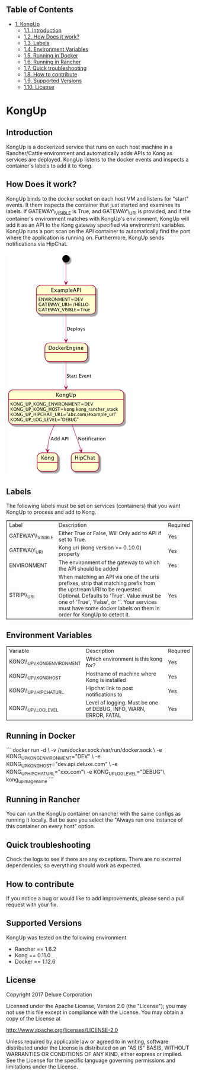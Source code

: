 <div id="table-of-contents">
<h2>Table of Contents</h2>
<div id="text-table-of-contents">
<ul>
<li><a href="#sec-1">1. KongUp</a>
<ul>
<li><a href="#sec-1-1">1.1. Introduction</a></li>
<li><a href="#sec-1-2">1.2. How Does it work?</a></li>
<li><a href="#sec-1-3">1.3. Labels</a></li>
<li><a href="#sec-1-4">1.4. Environment Variables</a></li>
<li><a href="#sec-1-5">1.5. Running in Docker</a></li>
<li><a href="#sec-1-6">1.6. Running in Rancher</a></li>
<li><a href="#sec-1-7">1.7. Quick troubleshooting</a></li>
<li><a href="#sec-1-8">1.8. How to contribute</a></li>
<li><a href="#sec-1-9">1.9. Supported Versions</a></li>
<li><a href="#sec-1-10">1.10. License</a></li>
</ul>
</li>
</ul>
</div>
</div>

# KongUp<a id="sec-1" name="sec-1"></a>

## Introduction<a id="sec-1-1" name="sec-1-1"></a>

KongUp is a dockerized service that runs on each host machine in a
Rancher/Cattle environment and automatically adds APIs to Kong as
services are deployed. KongUp listens to the docker events and
inspects a container's labels to add it to Kong.

## How Does it work?<a id="sec-1-2" name="sec-1-2"></a>

KongUp binds to the docker socket on each host VM and listens for
"start" events. It them inspects the container that just started and
examines its labels. If GATEWAY\\<sub>VISIBLE</sub> is True, and GATEWAY\\<sub>URI</sub> is
provided, and if the container's environment matches with KongUp's
environment, KongUp will add it as an API to the Kong gateway
specified via environment variables. KongUp runs a port scan on the
API container to automatically find the port where the application is
running on.  Furthermore, KongUp sends notifications via HipChat.

![img](docs/overview.png)

## Labels<a id="sec-1-3" name="sec-1-3"></a>

The following labels must be set on services (containers) that you
want KongUp to process and add to Kong.

<table border="2" cellspacing="0" cellpadding="6" rules="groups" frame="hsides">


<colgroup>
<col  class="left" />

<col  class="left" />

<col  class="left" />
</colgroup>
<tbody>
<tr>
<td class="left">Label</td>
<td class="left">Description</td>
<td class="left">Required</td>
</tr>


<tr>
<td class="left">GATEWAY\\<sub>VISIBLE</sub></td>
<td class="left">Either True or False, Will Only add to API if set to True.</td>
<td class="left">Yes</td>
</tr>


<tr>
<td class="left">GATEWA\Y<sub>URI</sub></td>
<td class="left">Kong uri (kong version >= 0.10.0) property</td>
<td class="left">Yes</td>
</tr>


<tr>
<td class="left">ENVIRONMENT</td>
<td class="left">The environment of the gateway to which the API should be added</td>
<td class="left">Yes</td>
</tr>


<tr>
<td class="left">STRIP\\<sub>URI</sub></td>
<td class="left">When matching an API via one of the uris prefixes, strip that matching prefix from the upstream URI to be requested. Optional. Defaults to 'True'. Value must be one of 'True', 'False', or ''. Your services must have some docker labels on them in order for KongUp to detect it.</td>
<td class="left">Yes</td>
</tr>
</tbody>
</table>

## Environment Variables<a id="sec-1-4" name="sec-1-4"></a>

<table border="2" cellspacing="0" cellpadding="6" rules="groups" frame="hsides">


<colgroup>
<col  class="left" />

<col  class="left" />

<col  class="left" />
</colgroup>
<tbody>
<tr>
<td class="left">Variable</td>
<td class="left">Description</td>
<td class="left">Required</td>
</tr>


<tr>
<td class="left">KONG\\<sub>UP\\</sub><sub>KONG</sub><sub>ENVIRONMENT</sub></td>
<td class="left">Which environment is this kong for?</td>
<td class="left">Yes</td>
</tr>


<tr>
<td class="left">KONG\\<sub>UP\\</sub><sub>KONG</sub><sub>HOST</sub></td>
<td class="left">Hostname of machine where Kong is installed</td>
<td class="left">Yes</td>
</tr>


<tr>
<td class="left">KONG\\<sub>UP\\</sub><sub>HIPCHAT</sub><sub>URL</sub></td>
<td class="left">Hipchat link to post notifications to</td>
<td class="left">Yes</td>
</tr>


<tr>
<td class="left">KONG\\<sub>UP\\</sub><sub>LOG</sub><sub>LEVEL</sub></td>
<td class="left">Level of logging. Must be one of DEBUG, INFO, WARN, ERROR, FATAL</td>
<td class="left">Yes</td>
</tr>
</tbody>
</table>

## Running in Docker<a id="sec-1-5" name="sec-1-5"></a>

\`\`\` docker run -d \\ -v /run/docker.sock:/var/run/docker.sock \\ -e
KONG<sub>UP</sub><sub>KONG</sub><sub>ENVIRONMENT</sub>="DEV" \\ -e
KONG<sub>UP</sub><sub>KONG</sub><sub>HOST</sub>="dev.api.deluxe.com" \\ -e
KONG<sub>UP</sub><sub>HIPCHAT</sub><sub>URL</sub>="xxx.com"\\ -e KONG<sub>UP</sub><sub>LOG</sub><sub>LEVEL</sub>="DEBUG"\\
kong<sub>up</sub><sub>image</sub><sub>name</sub> \`\`\`

## Running in Rancher<a id="sec-1-6" name="sec-1-6"></a>

You can run the KongUp container on rancher with the same configs as
running it locally. But be sure you select the "Always run one
instance of this container on every host" option.

## Quick troubleshooting<a id="sec-1-7" name="sec-1-7"></a>

Check the logs to see if there are any exceptions. There are no
external dependencies, so everything should work as expected.

## How to contribute<a id="sec-1-8" name="sec-1-8"></a>

If you notice a bug or would like to add improvements, please send a
pull request with your fix.

## Supported Versions<a id="sec-1-9" name="sec-1-9"></a>

KongUp was tested on the following environment

-   Rancher == 1.6.2
-   Kong == 0.11.0
-   Docker == 1.12.6

## License<a id="sec-1-10" name="sec-1-10"></a>

Copyright 2017 Deluxe Corporation

Licensed under the Apache License, Version 2.0 (the "License"); you
may not use this file except in compliance with the License.  You may
obtain a copy of the License at

<http://www.apache.org/licenses/LICENSE-2.0>

Unless required by applicable law or agreed to in writing, software
distributed under the License is distributed on an "AS IS" BASIS,
WITHOUT WARRANTIES OR CONDITIONS OF ANY KIND, either express or
implied.  See the License for the specific language governing
permissions and limitations under the License.
